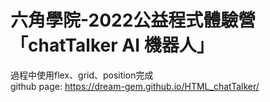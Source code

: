 # 六角學院-2022公益程式體驗營「chatTalker AI 機器人」
過程中使用flex、grid、position完成
<br>
github page: https://dream-gem.github.io/HTML_chatTalker/
